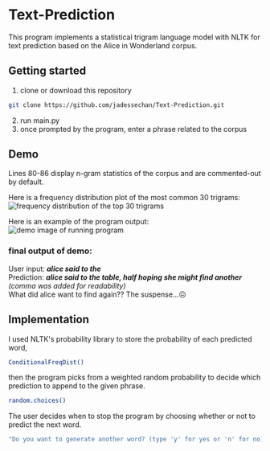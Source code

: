 # Text-Prediction

This program implements a statistical trigram language model with NLTK for text prediction based on the Alice in Wonderland corpus.

## Getting started
1. clone or download this repository
```sh
git clone https://github.com/jadessechan/Text-Prediction.git
```
2. run main.py
3. once prompted by the program, enter a phrase related to the corpus

## Demo
Lines 80-86 display n-gram statistics of the corpus and are commented-out by default.

Here is a frequency distribution plot of the most common 30 trigrams:
![frequency distribution of the top 30 trigrams](https://github.com/jadessechan/Text-Prediction/blob/master/images/trigram_fdplot.png)

Here is an example of the program output:
![demo image of running program](https://github.com/jadessechan/Text-Prediction/blob/master/images/demo.png)
### final output of demo:
User input: ***alice said to the*** <br />
Prediction: ***alice said to the table, half hoping she might find another***
*(comma was added for readability)* <br />
What did alice want to find again?? The suspense...😖 <br />

## Implementation
I used NLTK's probability library to store the probability of each predicted word,
```sh
ConditionalFreqDist()
```
then the program picks from a weighted random probability to decide which prediction to append to the given phrase.
```sh
random.choices()
```
The user decides when to stop the program by choosing whether or not to predict the next word.
```sh
"Do you want to generate another word? (type 'y' for yes or 'n' for no): "
```
